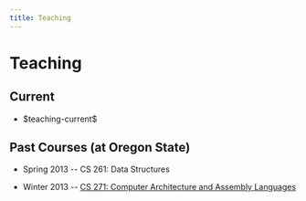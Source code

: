 ```yaml
---
title: Teaching
---
```


# Teaching

## Current

  * \$teaching-current\$


## Past Courses (at Oregon State)

  * Spring 2013 -- CS 261: Data Structures
  
  * Winter 2013 -- [CS 271: Computer Architecture and Assembly Languages](/cs271-wi13/)
